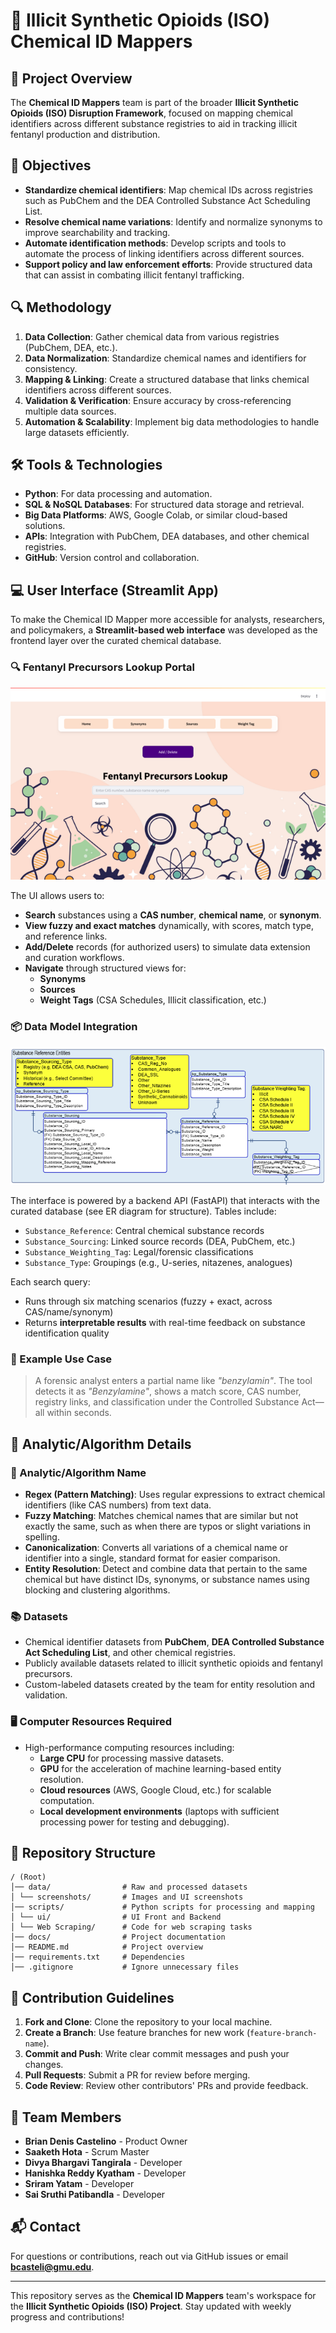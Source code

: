 # 💊 Illicit Synthetic Opioids (ISO) Chemical ID Mappers

## 📘 Project Overview
The **Chemical ID Mappers** team is part of the broader **Illicit Synthetic Opioids (ISO) Disruption Framework**, focused on mapping chemical identifiers across different substance registries to aid in tracking illicit fentanyl production and distribution.

## 🎯 Objectives
- **Standardize chemical identifiers**: Map chemical IDs across registries such as PubChem and the DEA Controlled Substance Act Scheduling List.
- **Resolve chemical name variations**: Identify and normalize synonyms to improve searchability and tracking.
- **Automate identification methods**: Develop scripts and tools to automate the process of linking identifiers across different sources.
- **Support policy and law enforcement efforts**: Provide structured data that can assist in combating illicit fentanyl trafficking.

## 🔍 Methodology
1. **Data Collection**: Gather chemical data from various registries (PubChem, DEA, etc.).
2. **Data Normalization**: Standardize chemical names and identifiers for consistency.
3. **Mapping & Linking**: Create a structured database that links chemical identifiers across different sources.
4. **Validation & Verification**: Ensure accuracy by cross-referencing multiple data sources.
5. **Automation & Scalability**: Implement big data methodologies to handle large datasets efficiently.

## 🛠️ Tools & Technologies
- **Python**: For data processing and automation.
- **SQL & NoSQL Databases**: For structured data storage and retrieval.
- **Big Data Platforms**: AWS, Google Colab, or similar cloud-based solutions.
- **APIs**: Integration with PubChem, DEA databases, and other chemical registries.
- **GitHub**: Version control and collaboration.

## 💻 User Interface (Streamlit App)

To make the Chemical ID Mapper more accessible for analysts, researchers, and policymakers, a **Streamlit-based web interface** was developed as the frontend layer over the curated chemical database.

### 🔍 Fentanyl Precursors Lookup Portal

![Streamlit Interface - Chemical Lookup Tool](Data/Screenshots/Interface.png)

The UI allows users to:
- **Search** substances using a **CAS number**, **chemical name**, or **synonym**.
- **View fuzzy and exact matches** dynamically, with scores, match type, and reference links.
- **Add/Delete** records (for authorized users) to simulate data extension and curation workflows.
- **Navigate** through structured views for:
  - **Synonyms**
  - **Sources**
  - **Weight Tags** (CSA Schedules, Illicit classification, etc.)

### 📦 Data Model Integration

![Data Model](Data/Screenshots/DataModel.png)

The interface is powered by a backend API (FastAPI) that interacts with the curated database (see ER diagram for structure). Tables include:
- `Substance_Reference`: Central chemical substance records
- `Substance_Sourcing`: Linked source records (DEA, PubChem, etc.)
- `Substance_Weighting_Tag`: Legal/forensic classifications
- `Substance_Type`: Groupings (e.g., U-series, nitazenes, analogues)

Each search query:
- Runs through six matching scenarios (fuzzy + exact, across CAS/name/synonym)
- Returns **interpretable results** with real-time feedback on substance identification quality

### 🧪 Example Use Case

> A forensic analyst enters a partial name like *"benzylamin"*. The tool detects it as *"Benzylamine"*, shows a match score, CAS number, registry links, and classification under the Controlled Substance Act—all within seconds.

## 🧠 Analytic/Algorithm Details

### 🧮 Analytic/Algorithm Name
- **Regex (Pattern Matching)**: Uses regular expressions to extract chemical identifiers (like CAS numbers) from text data.
- **Fuzzy Matching**: Matches chemical names that are similar but not exactly the same, such as when there are typos or slight variations in spelling.
- **Canonicalization**: Converts all variations of a chemical name or identifier into a single, standard format for easier comparison.
- **Entity Resolution**: Detect and combine data that pertain to the same chemical but have distinct IDs, synonyms, or substance names using blocking and clustering algorithms.

### 📚 Datasets
- Chemical identifier datasets from **PubChem**, **DEA Controlled Substance Act Scheduling List**, and other chemical registries.
- Publicly available datasets related to illicit synthetic opioids and fentanyl precursors.
- Custom-labeled datasets created by the team for entity resolution and validation.

### 🖥️ Computer Resources Required
- High-performance computing resources including:
  - **Large CPU** for processing massive datasets.
  - **GPU** for the acceleration of machine learning-based entity resolution.
  - **Cloud resources** (AWS, Google Cloud, etc.) for scalable computation.
  - **Local development environments** (laptops with sufficient processing power for testing and debugging).

## 📁 Repository Structure
```
/ (Root)
│── data/                # Raw and processed datasets
│ └── screenshots/       # Images and UI screenshots
│── scripts/             # Python scripts for processing and mapping
│ └── ui/                # UI Front and Backend
│ └── Web Scraping/      # Code for web scraping tasks
│── docs/                # Project documentation
│── README.md            # Project overview
│── requirements.txt     # Dependencies
│── .gitignore           # Ignore unnecessary files
```

## 🤝 Contribution Guidelines
1. **Fork and Clone**: Clone the repository to your local machine.
2. **Create a Branch**: Use feature branches for new work (`feature-branch-name`).
3. **Commit and Push**: Write clear commit messages and push your changes.
4. **Pull Requests**: Submit a PR for review before merging.
5. **Code Review**: Review other contributors' PRs and provide feedback.

## 👥 Team Members
- **Brian Denis Castelino** - Product Owner
- **Saaketh Hota** - Scrum Master
- **Divya Bhargavi Tangirala** - Developer
- **Hanishka Reddy Kyatham** - Developer
- **Sriram Yatam** - Developer
- **Sai Sruthi Patibandla** - Developer

## 📬 Contact
For questions or contributions, reach out via GitHub issues or email **bcasteli@gmu.edu**.

---

This repository serves as the **Chemical ID Mappers** team's workspace for the **Illicit Synthetic Opioids (ISO) Project**. Stay updated with weekly progress and contributions!
